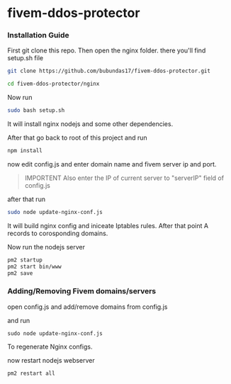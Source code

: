 # fivem-ddos-protector

### Installation Guide

First git clone this repo.
Then open the nginx folder.
there you'll find setup.sh file
``` bash
git clone https://github.com/bubundas17/fivem-ddos-protector.git
```
``` bash
cd fivem-ddos-protector/nginx
```
Now run
``` bash
sudo bash setup.sh
```

It will install nginx nodejs and some other dependencies.

After that go back to root of this project and run 
``` bash
npm install
```
now edit config.js and enter domain name and fivem server ip and port. 

> IMPORTENT 
Also enter the IP of current server to "serverIP" field of config.js

after that run
``` bash
sudo node update-nginx-conf.js
```

It will build nginx config and iniceate Iptables rules.
After that point A records to corosponding domains.

Now run the nodejs server

```bash
pm2 startup
pm2 start bin/www
pm2 save
```

### Adding/Removing Fivem domains/servers

open config.js
and add/remove domains from config.js

and run 
```
sudo node update-nginx-conf.js
```
To regenerate Nginx configs.

now restart nodejs webserver

``` bash
pm2 restart all
```
